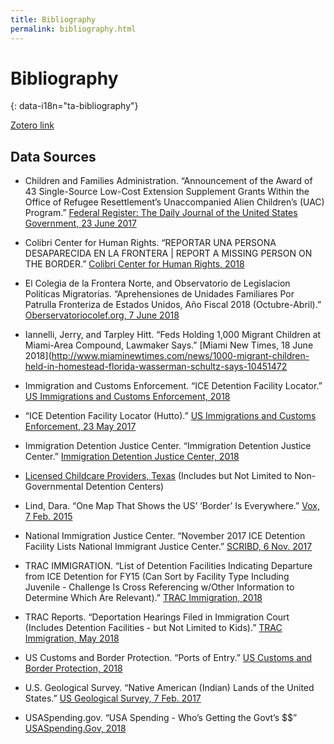 ```yaml
---
title: Bibliography
permalink: bibliography.html
---
```


# Bibliography
{: data-i18n="ta-bibliography"}

[Zotero link](https://www.zotero.org/groups/2199147/hummingbird/i)

## Data Sources

* Children and Families Administration. “Announcement of the Award of 43 Single-Source Low-Cost Extension Supplement Grants Within the Office of Refugee Resettlement’s Unaccompanied Alien Children’s (UAC) Program.” [Federal Register: The Daily Journal of the United States Government, 23 June 2017](https://www.federalregister.gov/documents/2017/06/23/2017-13081/announcement-of-the-award-of-43-single-source-low-cost-extension-supplement-grants-within-the-office)

* Colibri Center for Human Rights. “REPORTAR UNA PERSONA DESAPARECIDA EN LA FRONTERA | REPORT A MISSING PERSON ON THE BORDER.” [Colibri Center for Human Rights, 2018](http://www.colibricenter.org/report-a-missing-border-crosser/)

  
* El Colegia de la Frontera Norte, and Observatorio de Legislacion Politicas Migratorias. “Aprehensiones de Unidades Familiares Por Patrulla Fronteriza de Estados Unidos, Año Fiscal 2018 (Octubre-Abril).” [Oberservatoriocolef.org, 7 June 2018](http://observatoriocolef.org/?mapas=aprehensiones-de-unidades-familiares-por-patrulla-fronteriza-de-estados-unidos-ano-fiscal-2018-octubre-abril)

* Iannelli, Jerry, and Tarpley Hitt. “Feds Holding 1,000 Migrant Children at Miami-Area Compound, Lawmaker Says.” [Miami New Times, 18 June 2018](http://www.miaminewtimes.com/news/1000-migrant-children-held-in-homestead-florida-wasserman-schultz-says-10451472

* Immigration and Customs Enforcement. “ICE Detention Facility Locator.” [US Immigrations and Customs Enforcement, 2018](https://www.ice.gov/detention-facilities)

* “ICE Detention Facility Locator (Hutto).” [US Immigrations and Customs Enforcement, 23 May 2017](https://www.ice.gov/detention-facility/t-don-hutto-residential-center)

* Immigration Detention Justice Center. “Immigration Detention Justice Center.” [Immigration Detention Justice Center, 2018](http://www.immigrationdetention.org) 

* [Licensed Childcare Providers, Texas](http://www.dfps.state.tx.us/child_care/search_texas_child_care/ppFacilitySearchResults.asp?res_Care_Flag=T&btn_facDCSearch=Search&pagenum=26) (Includes but Not Limited to Non-Governmental Detention Centers)

* Lind, Dara. “One Map That Shows the US’ ‘Border’ Is Everywhere.” [Vox, 7 Feb. 2015](https://www.vox.com/2015/2/7/7993273/border-port-map)

* National Immigration Justice Center. “November 2017 ICE Detention Facility Lists National Immigrant Justice Center.” [SCRIBD, 6 Nov. 2017](https://www.scribd.com/document/373733514/November-2017-ICE-Detention-Facility-Lists#from_embed)

* TRAC IMMIGRATION. “List of Detention Facilities Indicating Departure from ICE Detention for FY15 (Can Sort by Facility Type Including Juvenile - Challenge Is Cross Referencing w/Other Information to Determine Which Are Relevant).” [TRAC Immigration, 2018](http://trac.syr.edu/immigration/detention/exit.shtml)

* TRAC Reports. “Deportation Hearings Filed in Immigration Court (Includes Detention Facilities - but Not Limited to Kids).” [TRAC Immigration, May 2018](http://trac.syr.edu/phptools/immigration/charges/deport_filing_charge.php)

* US Customs and Border Protection. “Ports of Entry.” [US Customs and Border Protection, 2018](https://www.cbp.gov/contact/ports)

* U.S. Geological Survey. “Native American (Indian) Lands of the United States.” [US Geological Survey, 7 Feb. 2017](https://nationalmap.gov/small_scale/atlasftp.html#indlanp)

* USASpending.gov. “USA Spending - Who’s Getting the Govt’s $$” [USASpending.Gov, 2018](https://www.usaspending.gov/#/search)

